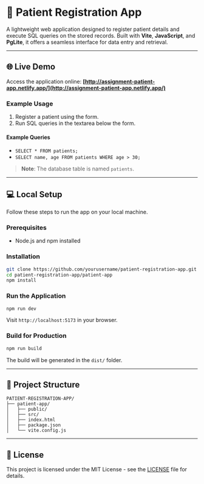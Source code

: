 
# 🏥 Patient Registration App

A lightweight web application designed to register patient details and execute SQL queries on the stored records. Built with **Vite**, **JavaScript**, and **PgLite**, it offers a seamless interface for data entry and retrieval.

---

## 🌐 Live Demo

Access the application online: **[http://assignment-patient-app.netlify.app/](http://assignment-patient-app.netlify.app/)**

### Example Usage

1. Register a patient using the form.
2. Run SQL queries in the textarea below the form.

#### Example Queries

- `SELECT * FROM patients;`
- `SELECT name, age FROM patients WHERE age > 30;`

> **Note**: The database table is named `patients`.

---

## 💻 Local Setup

Follow these steps to run the app on your local machine.

### Prerequisites

- Node.js and npm installed

### Installation

```bash
git clone https://github.com/yourusername/patient-registration-app.git
cd patient-registration-app/patient-app
npm install
```

### Run the Application

```bash
npm run dev
```

Visit `http://localhost:5173` in your browser.

### Build for Production

```bash
npm run build
```

The build will be generated in the `dist/` folder.

---

## 📂 Project Structure

```
PATIENT-REGISTRATION-APP/
├── patient-app/
│   ├── public/
│   ├── src/
│   ├── index.html
│   ├── package.json
│   └── vite.config.js
```

---

## 📄 License

This project is licensed under the MIT License - see the [LICENSE](LICENSE) file for details.
